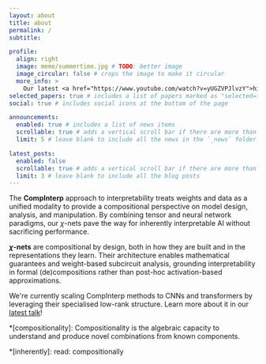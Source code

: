 ```yaml
---
layout: about
title: about
permalink: /
subtitle:

profile:
  align: right
  image: meme/summertime.jpg # TODO: better image
  image_circular: false # crops the image to make it circular
  more_info: >
    Our latest <a href="https://www.youtube.com/watch?v=yUGZVPJlvzY">hit single</a>
selected_papers: true # includes a list of papers marked as "selected={true}"
social: true # includes social icons at the bottom of the page

announcements:
  enabled: true # includes a list of news items
  scrollable: true # adds a vertical scroll bar if there are more than 3 news items
  limit: 5 # leave blank to include all the news in the `_news` folder

latest_posts:
  enabled: false
  scrollable: true # adds a vertical scroll bar if there are more than 3 new posts items
  limit: 3 # leave blank to include all the blog posts
---
```


The **CompInterp** approach to interpretability treats weights and data as a unified modality to provide a compositional perspective on model design, analysis, and manipulation. By combining tensor and neural network paradigms, our $\chi$-nets pave the way for inherently interpretable AI without sacrificing performance.

**$\chi$-nets** are compositional by design, both in how they are built and in the representations they learn. Their architecture enables mathematical guarantees and weight-based subcircuit analysis, grounding interpretability in formal (de)compositions rather than post-hoc activation-based approximations.

We're currently scaling CompInterp methods to CNNs and transformers by leveraging their specialised low-rank structure. Learn more about it in our [latest talk](https://www.youtube.com/watch?v=yUGZVPJlvzY)!

<!-- prettier-ignore-start -->
*[compositionality]: Compositionality is the algebraic capacity to understand and produce novel combinations from known components.

*[inherently]: read: compositionally
<!-- prettier-ignore-end -->
